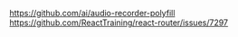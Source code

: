 https://github.com/ai/audio-recorder-polyfill
https://github.com/ReactTraining/react-router/issues/7297